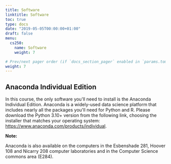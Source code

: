 ```yaml
---
title: Software
linktitle: Software
toc: true
type: docs
date: "2019-05-05T00:00:00+01:00"
draft: false
menu:
  cs250:
    name: Software
    weight: 7

# Prev/next pager order (if `docs_section_pager` enabled in `params.toml`)
weight: 7
---
```


## Anaconda Individual Edition

In this course, the only software you'll need to install is the Anaconda Individual Edition. Anaconda is a widely-used data science platform that includes nearly all the packages you'll need for Python and R. Please download the Python 3.10+ version from the following link, choosing the installer that matches your operating system: https://www.anaconda.com/products/individual.

**Note:**

Anaconda is also available on the computers in the Esbenshade 281, Hoover 108 and Nicarry 208 computer laboratories and in the Computer Science commons area (E284).
